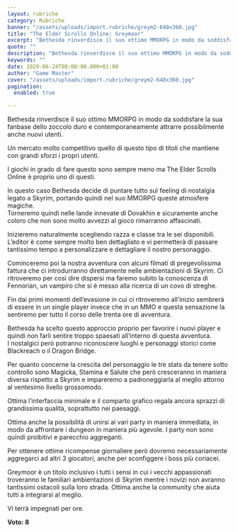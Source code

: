 ```yaml
---
layout: rubriche
category: Rubriche
banner: "/assets/uploads/import.rubriche/greym2-640x360.jpg"
title: "The Elder Scrolls Online: Greymoor"
excerpt: "Bethesda rinverdisce il suo ottimo MMORPG in modo da soddisfare la sua fanbase dello zoccolo duro e contemporaneamente attrarre possibilmente anche nuovi utenti. Un mercato molto competitivo quello di questo tipo di titoli che mantiene con grandi sforzi i propri utenti. I giochi in grado di fare questo sono sempre meno ma The Elder Scrolls [&hellip"
quote: ""
description: "Bethesda rinverdisce il suo ottimo MMORPG in modo da soddisfare la sua fanbase dello zoccolo duro e contemporaneamente attrarre possibilmente anche nuovi utenti. Un mercato molto competitivo quello di questo tipo di titoli che mantiene con grandi sforzi i propri utenti. I giochi in grado di fare questo sono sempre meno ma The Elder Scrolls [&hellip"
keywords: ""
date: 2020-06-24T00:00:00.000+01:00
author: "Game Master"
cover: "/assets/uploads/import.rubriche/greym2-640x360.jpg"
pagination:
  enabled: true

---
```


Bethesda rinverdisce il suo ottimo MMORPG in modo da soddisfare la sua fanbase dello zoccolo duro e contemporaneamente attrarre possibilmente anche nuovi utenti.

Un mercato molto competitivo quello di questo tipo di titoli che mantiene con grandi sforzi i propri utenti.

I giochi in grado di fare questo sono sempre meno ma The Elder Scrolls Online è proprio uno di questi.

In questo caso Bethesda decide di puntare tutto sul feeling di nostalgia legato a Skyrim, portando quindi nel suo MMORPG queste atmosfere magiche.  
Torneremo quindi nelle lande innevate di Dovakhin e sicuramente anche coloro che non sono molto avvezzi al gioco rimarranno affascinati.

Inizieremo naturalmente scegliendo razza e classe tra le sei disponibili. L’editor è come sempre molto ben dettagliato e vi permetterà di passare tantissimo tempo a personalizzare e dettagliare il nostro personaggio.

Cominceremo poi la nostra avventura con alcuni filmati di pregevolissima fattura che ci introdurranno direttamente nelle ambientazioni di Skyrim. Ci ritroveremo per così dire dispersi ma faremo subito la conoscenza di Fennorian, un vampiro che si è messo alla ricerca di un covo di streghe.

Fin dai primi momenti dell’evasione in cui ci ritroveremo all’inizio sembrerà di essere in un single player invece che in un MMO e questa sensazione la sentiremo per tutto il corso delle trenta ore di avventura.

Bethesda ha scelto questo approccio proprio per favorire i nuovi player e quindi non farli sentire troppo spaesati all’interno di questa avventura.  
I nostalgici però potranno riconoscere luoghi e personaggi storici come Blackreach o il Dragon Bridge.

Per quanto concerne la crescita del personaggio le tre stats da tenere sotto controllo sono Magicka, Stamina e Salute che però cresceranno in maniera diversa rispetto a Skyrim e impareremo a padroneggiarla al meglio attorno al ventesimo livello grossomodo.

Ottima l’interfaccia minimale e il comparto grafico regala ancora sprazzi di grandissima qualità, soprattutto nei paesaggi.

Ottima anche la possibilità di unirsi ai vari party in maniera immediata, in modo da affrontare i dungeon in maniera più agevole. I party non sono quindi proibitivi e parecchio aggreganti.

Per ottenere ottime ricompense giornaliere però dovremo necessariamente aggregarci ad altri 3 giocatori, anche per sconfiggere i boss più coriacei.

Greymoor è un titolo inclusivo i tutti i sensi in cui i vecchi appassionati troveranno le familiari ambientazioni di Skyrim mentre i novizi non avranno tantissimi ostacoli sulla loro strada. Ottima anche la community che aiuta tutti a integrarsi al meglio.

Vi terrà impegnati per ore.

**Voto: 8**